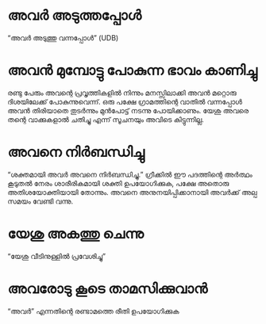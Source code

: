 # അവർ അടുത്തപ്പോൾ
“അവർ അടുത്തു വന്നപ്പോൾ” (UDB)
# അവൻ മുമ്പോട്ടു പോകുന്ന ഭാവം കാണിച്ചു
രണ്ടു പേരും അവന്റെ പ്രവൃത്തികളിൽ നിന്നും മനസ്സിലാക്കി അവൻ മറ്റൊരു ദിശയിലേക്ക് പോകുന്നുവെന്ന്. ഒരു പക്ഷേ ഗ്രാമത്തിന്റെ വാതിൽ വന്നപ്പോൾ അവൻ തിരിയാതെ തുടർന്നും മുൻപോട്ട് നടന്നു പോയിക്കാണും. യേശു അവരെ തന്റെ വാക്കുകളാൽ ചതിച്ചു എന്ന് സൂചനയും അവിടെ കിട്ടുന്നില്ല.  
# അവനെ നിർബന്ധിച്ചു
“ശക്തമായി അവർ അവനെ നിർബന്ധിച്ചു.” ഗ്രീക്കിൽ ഈ പദത്തിന്റെ അർത്ഥം കൂടുതൽ നേരം ശാരീരികമായി ശക്തി ഉപയോഗിക്കുക, പക്ഷേ അതൊരു അതിശയോക്തിയായി തോന്നും. അവനെ അനുനയിപ്പിക്കാനായി അവർക്ക് അല്പ സമയം വേണ്ടി വന്നു.
# യേശു അകത്തു ചെന്നു
“യേശു വീടിനുള്ളിൽ പ്രവേശിച്ചു”
# അവരോടു കൂടെ താമസിക്കുവാൻ
“അവർ” എന്നതിന്റെ രണ്ടാമത്തെ രീതി ഉപയോഗിക്കുക
